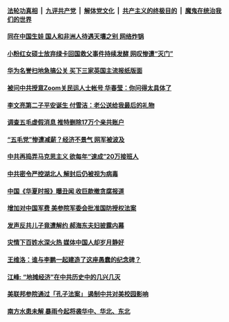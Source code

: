 ####  [法轮功真相](../../../../basic/blob/master/README.md?t=06122031) &nbsp;|&nbsp; [九评共产党](../../../../9ping.md/blob/master/README.md?t=06122031) &nbsp;|&nbsp; [解体党文化](../../../../jtdwh.md/blob/master/README.md?t=06122031)  &nbsp;|&nbsp; [共产主义的终极目的](../../../../gczydzjmd.md/blob/master/README.md?t=06122031) &nbsp;|&nbsp; [魔鬼在统治我们的世界](../../../../mgztzwmdsj.md/blob/master/README.md?t=06122031) 

#### [同在中国生娃 国人和非洲人待遇天壤之别 网络炸锅](../pages/soh5/389551.md?t=06122031) 
#### [小粉红女硕士放弃绿卡回国救父事件持续发酵 网叹惨遭“灭门”](../pages/soh5/389530.md?t=06122031) 
#### [华为名誉扫地急搞公关 买下三家英国主流报纸版面](../pages/soh5/389539.md?t=06122031) 
#### [被问中共授意Zoom关民运人士帐号 华春莹：你问得太具体了](../pages/soh5/389482.md?t=06122031) 
#### [李文亮第二子平安诞生 付雪洁：老公送给我最后的礼物](../pages/soh5/389494.md?t=06122031) 
#### [调查五毛虚假消息 推特删除17万个亲共账户](../pages/soh5/389488.md?t=06122031) 
#### [“五毛党”惨遭减薪？经济不景气 网军被波及](../pages/soh5/389434.md?t=06122031) 
#### [中共再捣弄马克思主义 欲每年“速成”20万接班人](../pages/soh5/389422.md?t=06122031) 
#### [中共密令严控湖北人 解封后仍被视为病毒](../pages/soh5/389404.md?t=06122031) 
#### [中国《华夏时报》曝丑闻 收巨款撤贪腐报道](../pages/soh5/389374.md?t=06122031) 
#### [增加对中国军费 美参院军委会批准国防授权法案 ](../pages/soh5/389401.md?t=06122031) 
#### [发声反共儿子竟遭解约 郝海东夫妇披露内幕](../pages/soh5/389395.md?t=06122031) 
#### [灾情下百姓水深火热  媒体中国人却岁月静好](../pages/soh5/389386.md?t=06122031) 
#### [王维洛：谁与李鹏一起建造了这座愚蠢的纪念碑？](../pages/soh5/389263.md?t=06122031) 
#### [江峰: “地摊经济”在中共历史中的几兴几灭](../pages/soh5/389332.md?t=06122031) 
#### [美联邦参院通过「孔子法案」 遏制中共对美校园影响](../pages/soh5/389302.md?t=06122031) 
#### [南方水患未解 暴雨今起将袭华中、华北、东北](../pages/soh5/389206.md?t=06122031) 
